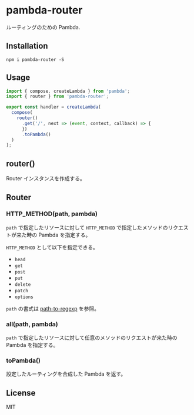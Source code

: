 # pambda-router

ルーティングのための Pambda.

## Installation

```
npm i pambda-router -S
```

## Usage

``` javascript
import { compose, createLambda } from 'pambda';
import { router } from 'pambda-router';

export const handler = createLambda(
  compose(
    router()
      .get('/', next => (event, context, callback) => {
      })
      .toPambda()
  )
);
```

## router()

Router インスタンスを作成する。

## Router

### HTTP_METHOD(path, pambda)

`path` で指定したリソースに対して `HTTP_METHOD` で指定したメソッドのリクエストが来た時の Pambda を指定する。

`HTTP_METHOD` として以下を指定できる。

- `head`
- `get`
- `post`
- `put`
- `delete`
- `patch`
- `options`

`path` の書式は [path-to-regexp](https://github.com/pillarjs/path-to-regexp#readme) を参照。

### all(path, pambda)

`path` で指定したリソースに対して任意のメソッドのリクエストが来た時の Pambda を指定する。

### toPambda()

設定したルーティングを合成した Pambda を返す。

## License

MIT
